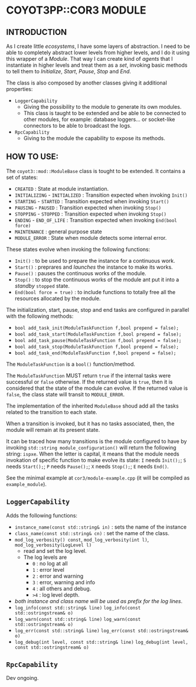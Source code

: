 # COYOT3PP::COR3 MODULE


## INTRODUCTION

As I create little *ecosystems*, I have some layers of abstraction. I need to be able to completely abstract lower levels from higher levels, and I do it using this wrapper of a *Module*. That way I can create kind of *agents* that I instantiate in higher levels and treat them as a *set*, invoking basic methods to tell them to *Initialize*, *Start*, *Pause*, *Stop* and *End*.

The class is also composed by another classes giving it additional properties:

* `LoggerCapability`
  * Giving the possibility to the module to generate its own modules.
  * This class is taught to be extended and be able to be connected to other modules, for example: database loggers... or socket-like connectors to be able to broadcast the logs.
* `RpcCapability`
  * Giving to the module the capability to expose its methods.



## HOW TO USE:


The `coyot3::mod::ModuleBase` class is tought to be extended. It contains a set of states:

* `CREATED` : State at module instantiation.
* `INITIALIZING` - `INITIALIZED` : Transition expected when invoking `Init()`
* `STARTING` - `STARTED`  : Transition expected when invoking `Start()`
* `PAUSING` - `PAUSED`  : Transition expected when invoking `Stop()`
* `STOPPING` - `STOPPED` : Transition expected when invoking `Stop()`
* `ENDING` - `END_OF_LIFE` : Transition expected when invoking `End(bool force)` 
* `MAINTENANCE` : general purpose state
* `MODULE_ERROR` : State when module detects some internal error.


These states evolve when invoking the following functions:

* `Init()` : to be used to prepare the instance for a continuous work.
* `Start()` : preprares and *launches* the instance to make its works.
* `Pause()` : pauses the continuous works of the module.
* `Stop()` : to stop the continuous works of the module ant put it into a *standby* `stopped` state. 
* `End(bool force = true)` : to include functions to totally free all the resources allocated by the module.

The initialization, start, pause, stop and end tasks are configured in parallel with the following methods:

* `bool add_task_init(ModuleTaskFunction f,bool prepend = false);`
* `bool add_task_start(ModuleTaskFunction f,bool prepend = false);`
* `bool add_task_pause(ModuleTaskFunction f,bool prepend = false);`
* `bool add_task_stop(ModuleTaskFunction f,bool prepend = false);`
* `bool add_task_end(ModuleTaskFunction f,bool prepend = false);`

The `ModuleTaskFunction` is a `bool()` function/method.

The `ModuleTaskFunction` MUST return `true` if the internal tasks were successful or `false` otherwise. If the returned value is `true`, then it is considered that the state of the module can evolve. If the returned value is `false`, the class state will transit to `MODULE_ERROR`.

The implementation of the inherited `ModuleBase` shoud add all the tasks related to the transition to each state.

When a transition is invoked, but it has no tasks associated, then, the module will remain at its present state.

It can be traced how many transitions is the module configured to have by invoking `std::string module_configuration()` will return the following string: `ispxe`. When the letter is capital, it means that the module needs invokation of specific function to make evolve its state: `I` needs `Init();`; `S` needs `Start();`; `P` needs `Pause();`; `X` needs `Stop();`; `E` needs `End()`.

See the minimal example at `cor3/module-example.cpp` (it will be compiled as `example_module`).



## `LoggerCapability`

Adds the following functions:

* `instance_name(const std::string& in)` : sets the name of the instance
* `class_name(const std::string& cn)` : set the name of the class.
* `mod_log_verbosity() const`, `mod_log_verbosity(int l)`, `mod_log_verbosity(LogLevel l)`
  * read and set the log level. 
  * The log levels are
    * `0` : no log at all
    * `1` : error level
    * `2` : error and warning
    * `3` : error, warning and info
    * `4` : all others and debug.
    * `>4` : log level depth.
* *both instance and class name will be used as prefix for the log lines*.
* `log_info(const std::string& line)` `log_info(const std::ostringstream& o)`
* `log_warn(const std::string& line)` `log_warn(const std::ostringstream& o)`
* `log_err(const std::string& line)` `log_err(const std::ostringstream& o)`
* `log_debug(int level, const std::string& line)` `log_debug(int level, const std::ostringstream& o)`


## `RpcCapability`

Dev ongoing.